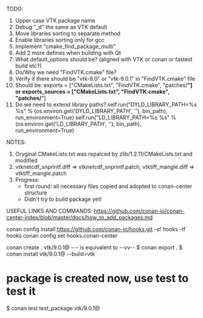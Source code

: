 

TODO:
1. Upper case VTK package name
2. Debug "_d" the same as VTK default
3. Move libraries sorting to separate method
4. Enable libraries sorting only for gcc
5. Implement "cmake_find_package_multi"
6. Add 2 more defines when building with Qt
7. What default_options should be? (aligned with VTK or conan or fastest build etc?)
8. Do/Why we need "FindVTK.cmake" file?
9. Verify if there should be "vtk-9.0" or "vtk-9.0.1" in "FindVTK.cmake" file
10. Should be:
        exports = ["CMakeLists.txt", "FindVTK.cmake", "patches/**"]
    or
        exports_sources = ["CMakeLists.txt", "FindVTK.cmake", "patches/**"]
11. Do we need to extend library paths?
        self.run("DYLD_LIBRARY_PATH=%s %s" % (os.environ.get('DYLD_LIBRARY_PATH', ''), bin_path), run_environment=True)
        self.run("LD_LIBRARY_PATH=%s %s" % (os.environ.get('LD_LIBRARY_PATH', ''), bin_path), run_environment=True)





NOTES:
1. Oryginal CMakeLists.txt was repalced by zlib/1.2.11/CMakeLists.txt and modified
2. vtknetcdf_snprintf.diff => vtknetcdf_snprintf.patch, vtktiff_mangle.diff => vtktiff_mangle.patch
3. Progress:
    - first round: all necessary files copied and adopted to conan-center structure
    - Didn't try to build package yet!


USEFUL LINKS AND COMMANDS:
https://github.com/conan-io/conan-center-index/blob/master/docs/how_to_add_packages.md

conan config install https://github.com/conan-io/hooks.git -sf hooks -tf hooks
conan config set hooks.conan-center

conan create . vtk/9.0.1@
--- is equivalent to --vv--
$ conan export .
$ conan install vtk/9.0.1@ --build=vtk
# package is created now, use test to test it
$ conan test test_package vtk/9.0.1@


